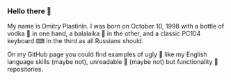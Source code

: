 ### Hello there 👋

My name is Dmitry Plastinin. I was born on October 10, 1998 with a bottle of vodka 🍾 in one hand, a balalaika 🎸 in the other, and a classic PC104 keyboard ⌨ in the third as all Russians should.

On my GitHub page you could find examples of ugly 🤢 like my English language skills (maybe not), unreadable 🥵 (maybe not) but functionality 🙂 repositories.

<!--
**uncellon/uncellon** is a ✨ _special_ ✨ repository because its `README.md` (this file) appears on your GitHub profile.

Here are some ideas to get you started:

- 🔭 I’m currently working on ...
- 🌱 I’m currently learning ...
- 👯 I’m looking to collaborate on ...
- 🤔 I’m looking for help with ...
- 💬 Ask me about ...
- 📫 How to reach me: ...
- 😄 Pronouns: ...
- ⚡ Fun fact: ...
-->
